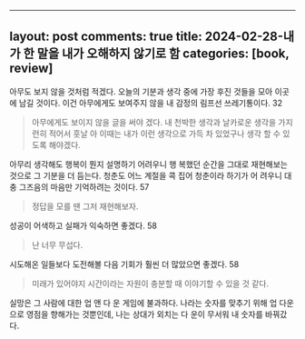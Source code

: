 <!-- 10f50624-e281-4f30-8397-e4da0f42c307 -->
---
layout: post
comments: true
title: 2024-02-28-내가 한 말을 내가 오해하지 않기로 함
categories: [book, review]
---

아무도 보지 않을 것처럼 적겠다. 오늘의 기분과 생각 중에 가장 후진 것들을 모아 이곳에 남길 것이다. 이건 아무에게도 보여주지 않을 내 감정의 림프선 쓰레기통이다. 32

> 아무에게도 보이지 않을 글을 써야 겠다. 내 천박한 생각과 날카로운 생각을 가지런히 적어서 훗날 아 이때는 내가 이런 생각으로 가득 차 있었구나 생각 할 수 있도록 해야겠다.



아무리 생각해도 행복이 뭔지 설명하기 어려우니 행 복했던 순간을 그대로 재현해보는 것으로 그 기분을 더 듬는다. 청춘도 어느 계절을 콕 집어 청춘이라 하기가 어 려우니 대충 그즈음의 마음만 기억하려는 것이다. 57

> 정답을 모를 땐 그저 재현해보자. 



성공이 어색하고 실패가 익숙하면 좋겠다. 58

> 난 너무 무섭다. 



시도해온 일들보다 도전해볼 다음 기회가 훨씬 더 많았으면 좋겠다. 58

> 미래가 있어야지 시간이라는 자원이 충분할 때 이야기할 수 있을 것 같다. 



실망은 그 사람에 대한 업 앤 다 운 게임에 불과하다. 나라는 숫자를 맞추기 위해 업 다운 으로 영점을 향해가는 것뿐인데, 나는 상대가 외치는 다 운이 무서워 내 숫자를 바꿔갔다. 



